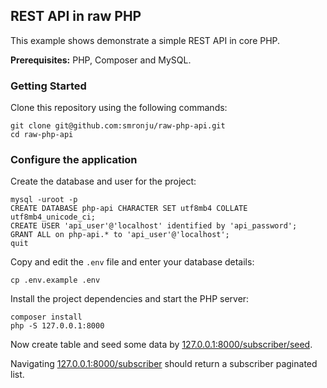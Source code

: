 ## REST API in raw PHP

This example shows demonstrate a simple REST API in core PHP.

**Prerequisites:** PHP, Composer and MySQL.

### Getting Started
Clone this repository using the following commands:

```
git clone git@github.com:smronju/raw-php-api.git
cd raw-php-api
```

### Configure the application

Create the database and user for the project:

```
mysql -uroot -p
CREATE DATABASE php-api CHARACTER SET utf8mb4 COLLATE utf8mb4_unicode_ci;
CREATE USER 'api_user'@'localhost' identified by 'api_password';
GRANT ALL on php-api.* to 'api_user'@'localhost';
quit
```

Copy and edit the `.env` file and enter your database details:

```
cp .env.example .env
```

Install the project dependencies and start the PHP server:

```
composer install
php -S 127.0.0.1:8000
```
Now create table and seed some data by [127.0.0.1:8000/subscriber/seed](127.0.0.1:8000/subscriber/seed).

Navigating [127.0.0.1:8000/subscriber](127.0.0.1:8000/subscriber) should return a subscriber paginated list.